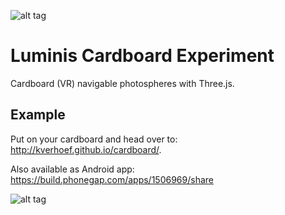 ![alt tag](https://raw.githubusercontent.com/quanto/cardboard/master/icon.png)

# Luminis Cardboard Experiment
Cardboard (VR) navigable photospheres with Three.js.

## Example
Put on your cardboard and head over to: http://kverhoef.github.io/cardboard/.

Also available as Android app:
https://build.phonegap.com/apps/1506969/share

![alt tag](https://raw.githubusercontent.com/quanto/cardboard/master/images/PANO_relax.jpg)
